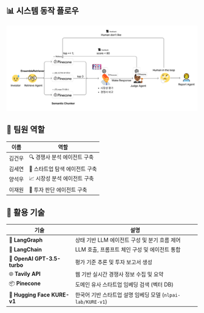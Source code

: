 ## 📊 시스템 동작 플로우

<img src="./flowchart.png"/>

## 👥 팀원 역할

| 이름     | 역할                            |
|----------|---------------------------------|
| 김건우   | 🔍 경쟁사 분석 에이전트 구축     |
| 김세연   | 🌱 스타트업 탐색 에이전트 구축   |
| 양석우   | 📈 시장성 분석 에이전트 구축     |
| 이재원   | 💸 투자 판단 에이전트 구축       |

## 🧠 활용 기술

| 기술 | 설명 |
|------|------|
| 🧩 **LangGraph** | 상태 기반 LLM 에이전트 구성 및 분기 흐름 제어 |
| 🔗 **LangChain** | LLM 호출, 프롬프트 체인 구성 및 에이전트 통합 |
| 🤖 **OpenAI GPT-3.5-turbo** | 평가 기준 추론 및 투자 보고서 생성 |
| 🌐 **Tavily API** | 웹 기반 실시간 경쟁사 정보 수집 및 요약 |
| 📦 **Pinecone** | 도메인 유사 스타트업 임베딩 검색 (벡터 DB) |
| 🧠 **Hugging Face KURE-v1** | 한국어 기반 스타트업 설명 임베딩 모델 (`nlpai-lab/KURE-v1`) |
